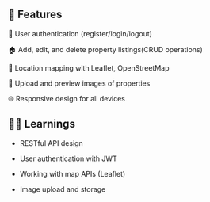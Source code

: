 ## 🚀 Features

🔐 User authentication (register/login/logout)

🏠 Add, edit, and delete property listings(CRUD operations)

📍 Location mapping with Leaflet, OpenStreetMap

📸 Upload and preview images of properties

🌐 Responsive design for all devices




## 🧑‍🏫 Learnings

* RESTful API design

* User authentication with JWT

* Working with map APIs (Leaflet)

* Image upload and storage
